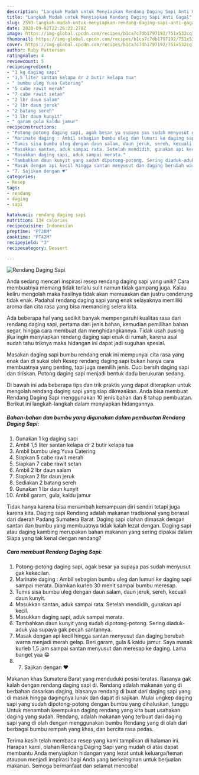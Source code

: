 ```yaml
---
description: "Langkah Mudah untuk Menyiapkan Rendang Daging Sapi Anti Gagal"
title: "Langkah Mudah untuk Menyiapkan Rendang Daging Sapi Anti Gagal"
slug: 2593-langkah-mudah-untuk-menyiapkan-rendang-daging-sapi-anti-gagal
date: 2020-09-02T22:26:22.278Z
image: https://img-global.cpcdn.com/recipes/b1ca7c7db1797192/751x532cq70/rendang-daging-sapi-foto-resep-utama.jpg
thumbnail: https://img-global.cpcdn.com/recipes/b1ca7c7db1797192/751x532cq70/rendang-daging-sapi-foto-resep-utama.jpg
cover: https://img-global.cpcdn.com/recipes/b1ca7c7db1797192/751x532cq70/rendang-daging-sapi-foto-resep-utama.jpg
author: Ruby Patterson
ratingvalue: 4
reviewcount: 5
recipeingredient:
- "1 kg daging sapi"
- "1,5 liter santan kelapa dr 2 butir kelapa tua"
- " bumbu uleg Yuva Catering"
- "5 cabe rawit merah"
- "7 cabe rawit setan"
- "2 lbr daun salam"
- "2 lbr daun jeruk"
- "2 batang sereh"
- "1 lbr daun kunyit"
- " garam gula kaldu jamur"
recipeinstructions:
- "Potong-potong daging sapi, agak besar ya supaya pas sudah menyusut gak kekecilan."
- "Marinate daging : Ambil sebagian bumbu uleg dan lumuri ke daging sapi sampai merata. Diamkan kurleb 30 menit sampai bumbu meresap."
- "Tumis sisa bumbu uleg dengan daun salam, daun jeruk, sereh, kecuali daun kunyit."
- "Masukkan santan, aduk sampai rata. Setelah mendidih, gunakan api kecil."
- "Masukkan daging sapi, aduk sampai merata."
- "Tambahkan daun kunyit yang sudah dipotong-potong. Sering diaduk-aduk yaa supaya gak pecah santannya."
- "Masak dengan api kecil hingga santan menyusut dan daging berubah warna menjadi merah gelap. Beri garam, gula &amp; kaldu jamur. Saya masak kurleb 1,5 jam sampai santan menyusut dan meresap ke daging. Lama banget yaa 😁"
- "7. Sajikan dengan ♥️"
categories:
- Resep
tags:
- rendang
- daging
- sapi

katakunci: rendang daging sapi 
nutrition: 134 calories
recipecuisine: Indonesian
preptime: "PT28M"
cooktime: "PT42M"
recipeyield: "3"
recipecategory: Dessert

---
```



![Rendang Daging Sapi](https://img-global.cpcdn.com/recipes/b1ca7c7db1797192/751x532cq70/rendang-daging-sapi-foto-resep-utama.jpg)

Anda sedang mencari inspirasi resep rendang daging sapi yang unik? Cara membuatnya memang tidak terlalu sulit namun tidak gampang juga. Kalau keliru mengolah maka hasilnya tidak akan memuaskan dan justru cenderung tidak enak. Padahal rendang daging sapi yang enak selayaknya memiliki aroma dan cita rasa yang bisa memancing selera kita.

Ada beberapa hal yang sedikit banyak mempengaruhi kualitas rasa dari rendang daging sapi, pertama dari jenis bahan, kemudian pemilihan bahan segar, hingga cara membuat dan menghidangkannya. Tidak usah pusing jika ingin menyiapkan rendang daging sapi enak di rumah, karena asal sudah tahu triknya maka hidangan ini dapat jadi suguhan spesial.

Masakan daging sapi bumbu rendang enak ini mempunyai cita rasa yang enak dan di sukai oleh Resep rendang daging sapi bukan hanya cara membuatnya yang penting, tapi juga memilih jenis. Cuci bersih daging sapi dan tiriskan. Potong daging sapi menjadi bentuk dadu berukuran sedang.


Di bawah ini ada beberapa tips dan trik praktis yang dapat diterapkan untuk mengolah rendang daging sapi yang siap dikreasikan. Anda bisa membuat Rendang Daging Sapi menggunakan 10 jenis bahan dan 8 tahap pembuatan. Berikut ini langkah-langkah dalam menyiapkan hidangannya.

<!--inarticleads1-->

##### Bahan-bahan dan bumbu yang digunakan dalam pembuatan Rendang Daging Sapi:

1. Gunakan 1 kg daging sapi
1. Ambil 1,5 liter santan kelapa dr 2 butir kelapa tua
1. Ambil  bumbu uleg Yuva Catering
1. Siapkan 5 cabe rawit merah
1. Siapkan 7 cabe rawit setan
1. Ambil 2 lbr daun salam
1. Siapkan 2 lbr daun jeruk
1. Sediakan 2 batang sereh
1. Gunakan 1 lbr daun kunyit
1. Ambil  garam, gula, kaldu jamur


Tidak hanya karena bisa menambah kemampuan diri sendiri tetapi juga karena kita. Daging sapi Rendang adalah makanan tradisional yang berasal dari daerah Padang Sumatera Barat. Daging sapi olahan dimasak dengan santan dan bumbu yang membuatnya tidak kalah lezat dengan. Daging sapi atau daging kambing merupakan bahan makanan yang sering dipakai dalam Siapa yang tak kenal dengan rendang? 

<!--inarticleads2-->

##### Cara membuat Rendang Daging Sapi:

1. Potong-potong daging sapi, agak besar ya supaya pas sudah menyusut gak kekecilan.
1. Marinate daging : Ambil sebagian bumbu uleg dan lumuri ke daging sapi sampai merata. Diamkan kurleb 30 menit sampai bumbu meresap.
1. Tumis sisa bumbu uleg dengan daun salam, daun jeruk, sereh, kecuali daun kunyit.
1. Masukkan santan, aduk sampai rata. Setelah mendidih, gunakan api kecil.
1. Masukkan daging sapi, aduk sampai merata.
1. Tambahkan daun kunyit yang sudah dipotong-potong. Sering diaduk-aduk yaa supaya gak pecah santannya.
1. Masak dengan api kecil hingga santan menyusut dan daging berubah warna menjadi merah gelap. Beri garam, gula &amp; kaldu jamur. Saya masak kurleb 1,5 jam sampai santan menyusut dan meresap ke daging. Lama banget yaa 😁
1. 7. Sajikan dengan ♥️


Makanan khas Sumatera Barat yang menduduki posisi teratas. Rasanya gak kalah dengan rendang daging sapi di. Rendang adalah makanan yang di berbahan dasarkan daging, biasanya rendang di buat dari daging sapi yang di masak hingga dagingnya lunak dan dapat di sajikan. Mulai ungkep daging sapi yang sudah dipotong-potong dengan bumbu yang dihaluskan, tunggu Untuk menambah keempukan daging rendang yang kita buat usahakan daging yang sudah. Rendang, adalah makanan yang terbuat dari daging sapi yang di olah dengan menggunakan bumbu Rendang yang di olah dari berbagai bumbu rempah yang khas, dan bercita rasa pedas. 

Terima kasih telah membaca resep yang kami tampilkan di halaman ini. Harapan kami, olahan Rendang Daging Sapi yang mudah di atas dapat membantu Anda menyiapkan hidangan yang lezat untuk keluarga/teman ataupun menjadi inspirasi bagi Anda yang berkeinginan untuk berjualan makanan. Semoga bermanfaat dan selamat mencoba!
